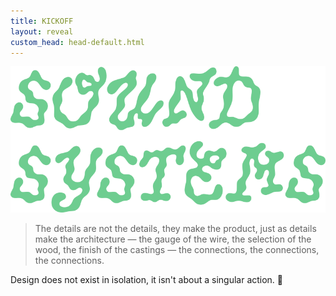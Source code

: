 ```yaml
---
title: KICKOFF
layout: reveal
custom_head: head-default.html
---
```


<section>
    <img src="assets/images/soundSysPicnic_g_al.png" />
</section>
<section data-background-color="#0056FF" data-background-image="assets/images/soundSysPicnic_g_al.png" data-state=header1>
    <style>.header1 header:after { content: "\\'\\'≠\.\\ x MAID x IKLECTIK"; }</style>
    <blockquote>
        The details are not the details, they make the product, just as details make the architecture — the gauge of the wire, the selection of the wood, the finish of the castings — the connections, the connections, the connections.
    </blockquote>
    <aside class="notes">
        Design does not exist in isolation, it isn't about a singular action. 📝
    </aside>
</section>